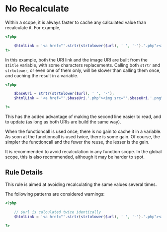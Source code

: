 <!-- Performances -->
# No Recalculate

Within a scope, it is always faster to cache any calculated value than recalculate it. For example, 

```php
<?php

    $htmlLink = '<a href="'.strtr(strtolower($url), ' ', '-').'.php"><img src="'.strtr(strtolower($url), ' ', '-').'.png" alt="$title"></a>';
?>
```

In this example, both the URI link and the image URI are built from the `$title` variable, with some characters replacements. Calling both `strtr` and `strtolower`, or even one of them only, will be slower than calling them once, and caching the result in a variable. 

```php
<?php

	$baseUri = strtr(strtolower($url), ' ', '-');
    $htmlLink = '<a href="'.$baseUri.'.php"><img src="'.$baseUri.'.png" alt="$title"></a>';

?>
```

This has the added advantage of making the second line easier to read, and to update (as long as both URIs are build the same way). 

When the functioncall is used once, there is no gain to cache it in a variable. As soon at the functioncall is used twice, there is some gain. Of course, the simpler the functioncall and the fewer the reuse, the lesser is the gain. 

It is recommended to avoid recalculation in any function scope. In the global scope, this is also recommended, although it may be harder to spot. 

## Rule Details

This rule is aimed at avoiding recalculating the same values several times.

The following patterns are considered warnings:

```php
<?php

	// $url is calculated twice identically
    $htmlLink = '<a href="'.strtr(strtolower($url), ' ', '-').'.php"><img src="'.strtr(strtolower($url), ' ', '-').'.png" alt="$title"></a>';

?>
```
```

